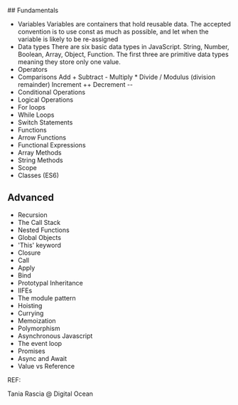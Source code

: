 ## Fundamentals

- Variables
  Variables are containers that hold reusable data. The accepted convention is to use const as much as possible, and let when the variable is likely to be re-assigned
- Data types
  There are six basic data types in JavaScript. String, Number, Boolean, Array, Object, Function. The first three are primitive data types meaning they store only one value.
- Operators
- Comparisons
  Add +
  Subtract -
  Multiply \*
  Divide /
  Modulus (division remainder)
  Increment ++
  Decrement --
- Conditional Operations
- Logical Operations
- For loops
- While Loops
- Switch Statements
- Functions
- Arrow Functions
- Functional Expressions
- Array Methods
- String Methods
- Scope
- Classes (ES6)

## Advanced

- Recursion
- The Call Stack
- Nested Functions
- Global Objects
- 'This' keyword
- Closure
- Call
- Apply
- Bind
- Prototypal Inheritance
- IIFEs
- The module pattern
- Hoisting
- Currying
- Memoization
- Polymorphism
- Asynchronous Javascript
- The event loop
- Promises
- Async and Await
- Value vs Reference

REF:

Tania Rascia @ Digital Ocean
